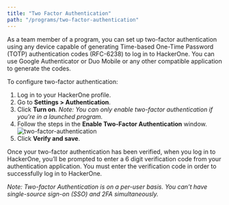 ```yaml
---
title: "Two Factor Authentication"
path: "/programs/two-factor-authentication"
---
```


As a team member of a program, you can set up two-factor authentication using any device capable of generating Time-based One-Time Password (TOTP) authentication codes (RFC-6238) to log in to HackerOne. You can use Google Authenticator or Duo Mobile or any other compatible application to generate the codes.

To configure two-factor authentication:

1. Log in to your HackerOne profile.
2. Go to **Settings > Authentication**.
3. Click **Turn on**. *Note: You can only enable two-factor authentication if you're in a launched program.* 
4. Follow the steps in the **Enable Two-Factor Authentication** window.  
   ![two-factor-authentication](https://github.com/Hacker0x01/docs.hackerone.com/blob/master/docs/programs/images/two-factor-authentication.png?raw=true)
5. Click **Verify and save**.

Once your two-factor authentication has been verified, when you log in to HackerOne, you’ll be prompted to enter a 6 digit verification code from your authentication application. You must enter the verification code in order to successfully log in to HackerOne.

*Note: Two-factor Authentication is on a per-user basis. You can’t have single-source sign-on (SSO) and 2FA simultaneously.*
